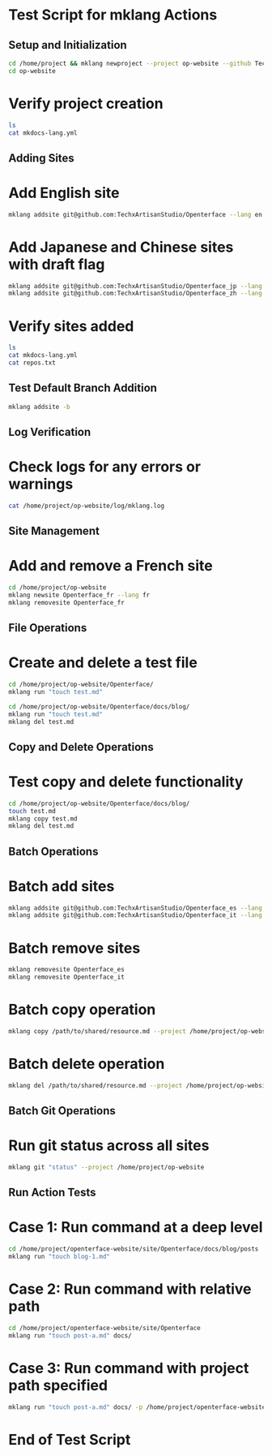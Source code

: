 # Test Script for mklang Actions

## Setup and Initialization
```bash
cd /home/project && mklang newproject --project op-website --github TechxArtisan
cd op-website
```

# Verify project creation
```bash
ls
cat mkdocs-lang.yml
```

## Adding Sites
# Add English site
```bash
mklang addsite git@github.com:TechxArtisanStudio/Openterface --lang en
```

# Add Japanese and Chinese sites with draft flag
```bash
mklang addsite git@github.com:TechxArtisanStudio/Openterface_jp --lang ja -d
mklang addsite git@github.com:TechxArtisanStudio/Openterface_zh --lang zh -d
```

# Verify sites added
```bash
ls
cat mkdocs-lang.yml
cat repos.txt
```

## Test Default Branch Addition
```bash
mklang addsite -b
```

## Log Verification
# Check logs for any errors or warnings
```bash
cat /home/project/op-website/log/mklang.log
```

## Site Management
# Add and remove a French site
```bash
cd /home/project/op-website
mklang newsite Openterface_fr --lang fr
mklang removesite Openterface_fr
```

## File Operations
# Create and delete a test file
```bash
cd /home/project/op-website/Openterface/
mklang run "touch test.md"
```

```bash
cd /home/project/op-website/Openterface/docs/blog/
mklang run "touch test.md"
mklang del test.md
```

## Copy and Delete Operations
# Test copy and delete functionality
```bash
cd /home/project/op-website/Openterface/docs/blog/
touch test.md
mklang copy test.md
mklang del test.md
```

## Batch Operations
# Batch add sites
```bash
mklang addsite git@github.com:TechxArtisanStudio/Openterface_es --lang es
mklang addsite git@github.com:TechxArtisanStudio/Openterface_it --lang it
```

# Batch remove sites
```bash
mklang removesite Openterface_es
mklang removesite Openterface_it
```

# Batch copy operation
```bash
mklang copy /path/to/shared/resource.md --project /home/project/op-website
```

# Batch delete operation
```bash
mklang del /path/to/shared/resource.md --project /home/project/op-website
```

## Batch Git Operations
# Run git status across all sites
```bash
mklang git "status" --project /home/project/op-website
```

## Run Action Tests
# Case 1: Run command at a deep level
```bash
cd /home/project/openterface-website/site/Openterface/docs/blog/posts
mklang run "touch blog-1.md"
```

# Case 2: Run command with relative path
```bash
cd /home/project/openterface-website/site/Openterface
mklang run "touch post-a.md" docs/
```

# Case 3: Run command with project path specified
```bash
mklang run "touch post-a.md" docs/ -p /home/project/openterface-website
```

# End of Test Script 
